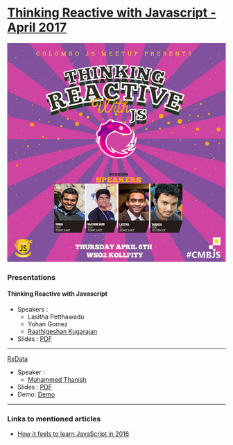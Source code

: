 [Thinking Reactive with Javascript - April 2017](http://bit.ly/withRxJS)
==================

![Thinking Reactive with Javascript](https://github.com/CMBJS/Meetups/blob/master/April%20-%202017/RxJS.jpg?raw=true)

### Presentations ###

#### Thinking Reactive with Javascript ####
* Speakers :
	- Lasitha Petthawadu
	- Yohan Gomez
	- [Raathigeshan Kugarajan](https://github.com/Raathigesh)
* Slides : [PDF](https://github.com/CMBJS/Meetups/raw/master/April%20-%202017/rx_js.pdf)

----

[RxData](https://github.com/cinergix/rxdata)
* Speaker : 
	- [Muhammed Thanish](https://github.com/mnmtanish)
* Slides : [PDF](https://github.com/CMBJS/Meetups/raw/master/April%20-%202017/rxdata.pdf)
* Demo: [Demo](https://github.com/mnmtanish/rxdata-demo)

----

### Links to mentioned articles ###

* [How it feels to learn JavaScript in 2016](https://hackernoon.com/how-it-feels-to-learn-javascript-in-2016-d3a717dd577f)
